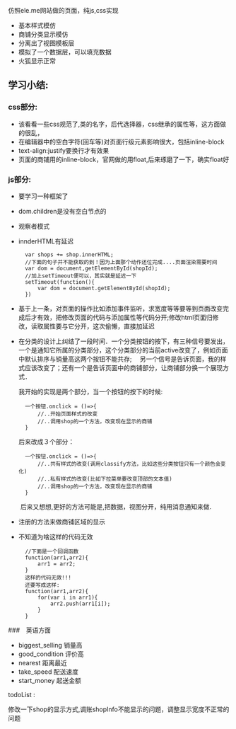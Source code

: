 仿照ele.me网站做的页面，纯js,css实现

* 基本样式模仿
* 商铺分类显示模仿
* 分离出了视图模板层
* 模拟了一个数据层，可以填充数据
* 火狐显示正常

## 学习小结:

### css部分:

* 该看看一些css规范了,类的名字，后代选择器，css继承的属性等，这方面做的很乱，
* 在编辑器中的空白字符(回车等)对页面行级元素影响很大，包括inline-block
* text-align:justify要换行才有效果
* 页面的商铺用的inline-block，官网做的用float,后来琢磨了一下，确实float好

### js部分:

* 要学习一种框架了
* dom.children是没有空白节点的
* 观察者模式
* innderHTML有延迟
    
        var shops += shop.innerHTML;
        //下面的句子并不能获取的到！因为上面那个动作还位完成....页面渲染需要时间
        var dom = document,getElementById(shopId);
        //加上setTimeout便可以，其实就是延迟一下
        setTimeout(function(){
            var dom = document.getElementById(shopId);
        })  
        
* 基于上一条，对页面的操作比如添加事件监听，求宽度等等要等到页面改变完成后才有效，把修改页面的代码与添加属性等代码分开;修改html页面归修改，读取属性要与它分开，这次偷懒，直接加延迟
        
* 在分类的设计上纠结了一段时间．一个分类按钮的按下，有三种信号要发出，一个是通知它所属的分类部分，这个分类部分的当前active改变了，例如页面中默认排序与销量高这两个按钮不能共存;
　另一个信号是告诉页面，我的样式应该改变了；还有一个是告诉页面中的商铺部分，让商铺部分换一个展现方式．
  
  我开始的实现是两个部分，当一个按钮的按下的时候:
    
        一个按钮.onclick = ()=>{
            //..开始页面样式的改变
            //..调用shop的一个方法，改变现在显示的商铺
        }
  后来改成３个部分：
        
        一个按钮.onclick = ()=>{
            //..共有样式的改变(调用classify方法，比如这些分类按钮只有一个颜色会变化)
            //..私有样式的改变(比如下拉菜单要改变顶部的文本值)
            //..调用shop的一个方法，改变现在显示的商铺
        }
　　后来又想想,更好的方法可能是,把数据，视图分开，纯用消息通知来做.

* 注册的方法来做商铺区域的显示
* 不知道为啥这样的代码无效
        
        //下面是一个回调函数
        function(arr1,arr2){
            arr1 = arr2;
        }          
        这样的代码无效!!!
        还要写成这样:
        function(arr1,arr2){
            for(var i in arr1){
                arr2.push(arr1[i]);
            }
        }        



###　英语方面
* biggest_selling 销量高
* good_condition 评价高
* nearest 距离最近
* take_speed 配送速度
* start_money 起送金额

todoList :

修改一下shop的显示方式,调账shopInfo不能显示的问题，调整显示宽度不正常的问题


